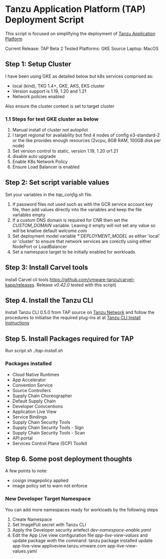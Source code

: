 # Tanzu Application Platform (TAP) Deployment Script

This script is focused on simplifying the deployment of [Tanzu Application Platform](https://tanzu.vmware.com/application-platform)

Current Release:    TAP Beta 2
Tested Platforms:   GKE
Source Laptop:      MacOS

## Step 1: Setup Cluster
I have been using GKE as detailed below but k8s services comprised as:

- local (kind), TKG 1.4+, GKE, AKS, EKS cluster
- Version support is 1.19, 1.20 and 1.21 
- Network policies enabled

Also ensure the cluster context is set to target cluster

### 1.1 Steps for test GKE cluster as below
1. Manual install of cluster not autopilot
2. I target regional for availability but find 4 nodes of config e3-standard-2 or the like provides enough resources (2vcpu, 8GB RAM, 100GB disk per node)
3. Set version control to static, version 1.19, 1.20 or1.21
4. disable auto upgrade
5. Enable K8s Network Policy
6. Ensure Load Balancer is enabled

## Step 2: Set script variable values
Set your variables in the *tap_config.sh* file.
1. If password files not used such as with the GCR service account key file, then add values directly into the variables and keep the file variables empty
2. If a custom DNS domain is required for CNR then set the *CUSTOM_DOMAIN* variable. Leaving it empty will not set any value so will be knative default *welcome.com*
3. Set deployment model variable *'*DEPLOYMENT_MODEL* as either 'local' or 'cluster' to ensure that network services are corectly using either NodePort or LoadBalancer
4. Set a namespace target to be initially enabled for workloads

## Step 3: Install Carvel tools 
install Carvel cli tools <https://github.com/vmware-tanzu/carvel-kapp/releases>. Release *v0.42.0* tested with this script)

## Step 4. Install the Tanzu CLI 
Install Tanzu CLI 0.5.0 from TAP source on [Tanzu Network](https://network.tanzu.vmware.com/products/tanzu-application-platform#/releases/967169/file_groups/5595) and follow the procedures to initialise the required plug-ins at at [Tanzu CLI Install Instructions](https://docs.vmware.com/en/VMware-Tanzu-Application-Platform/0.2/tap-0-2/GUID-install-general.html#cli-and-plugin)


## Step 5. Install Packages required for TAP
Run script *sh ./tap-install.sh*

### Packages installed
- Cloud Native Runtimes
- App Accelerator
- Convention Service
- Source Controllers
- Supply Chain Choreographer
- Default Supply Chain
- Developer Convcentions
- Application Live View
- Service Bindings
- Supply Chain Security Tools
- Supply Chain Security Tools - Sign
- Supply Chain Security Tools - Scan
- API portal
- Services Control Plane (SCP) Toolkit

## Step 6. Some post deployment thoughts
A few points to note:
- cosign imagepolicy applied
- image policy set to warn not enforce

### New Developer Target Namespace
You can add more namespaces ready for workloads by the following steps
1. Create Namespace
2. Set ImagePull secret with Tanzu CLI
3. Apply the Developer security artefect *dev-namespace-enable.yaml*
4. Edit the App Live view configuration file *app-live-view-values* and update package woth the command:
    tanzu package installed update app-live-view appliveview.tanzu.vmware.com app-live-view-values.yaml